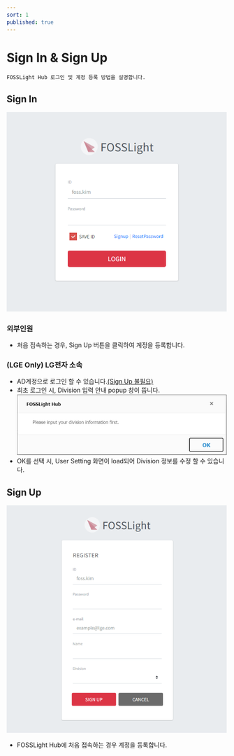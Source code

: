 ```yaml
---
sort: 1
published: true
---
```

# Sign In & Sign Up
```note
FOSSLight Hub 로그인 및 계정 등록 방법을 설명합니다.
```
## Sign In
![SignIn](images/1_sign_in.PNG)
### 외부인원
   - 처음 접속하는 경우, Sign Up 버튼을 클릭하여 계정을 등록합니다.

### (LGE Only) LG전자 소속
   - AD계정으로 로그인 할 수 있습니다.<U>(Sign Up 불필요)</U>
   - 최초 로그인 시, Division 입력 안내 popup 창이 뜹니다.
    ![SignIn](images/1_sign_in_first_popup.PNG)
   - OK를 선택 시, User Setting 화면이 load되어 Division 정보를 수정 할 수 있습니다.

## Sign Up 
![SignUp](images/1_sign_up.PNG)  
- FOSSLight Hub에 처음 접속하는 경우 계정을 등록합니다.

